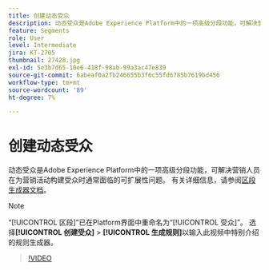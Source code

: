 ```yaml
---
title: 创建动态受众
description: 动态受众是Adobe Experience Platform中的一项高级分段功能，可解决营销人员在为营销活动构建受众时通常面临的可扩展性问题。
feature: Segments
role: User
level: Intermediate
jira: KT-2705
thumbnail: 27428.jpg
exl-id: 5e3b7d65-10e6-418f-98ab-99a3ac47e839
source-git-commit: 6abeaf0a2fb246655b3f6c55fd6785b7619bd456
workflow-type: tm+mt
source-wordcount: '89'
ht-degree: 7%

---
```


# 创建动态受众

动态受众是Adobe Experience Platform中的一项高级分段功能，可解决营销人员在为营销活动构建受众时通常面临的可扩展性问题。 有关详细信息，请参阅[区段生成器文档](https://experienceleague.adobe.com/docs/experience-platform/segmentation/ui/segment-builder.html?lang=zh-Hans)。

>[!NOTE]
>
> “[!UICONTROL 区段]”已在Platform界面中重命名为“[!UICONTROL 受众]”。 选择&#x200B;**[!UICONTROL 创建受众]** > **[!UICONTROL 生成规则]**&#x200B;以输入此视频中特别介绍的规则生成器。

>[!VIDEO](https://video.tv.adobe.com/v/27428?learn=on&enablevpops)

